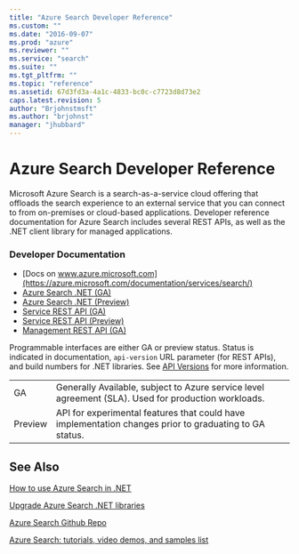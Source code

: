 ```yaml
---
title: "Azure Search Developer Reference"
ms.custom: ""
ms.date: "2016-09-07"
ms.prod: "azure"
ms.reviewer: ""
ms.service: "search"
ms.suite: ""
ms.tgt_pltfrm: ""
ms.topic: "reference"
ms.assetid: 67d3fd3a-4a1c-4833-bc0c-c7723d8d73e2
caps.latest.revision: 5
author: "Brjohnstmsft"
ms.author: "brjohnst"
manager: "jhubbard"
---
```

# Azure Search Developer Reference
Microsoft Azure Search is a search-as-a-service cloud offering that offloads the search experience to an external service that you can connect to from on-premises or cloud-based applications. Developer reference documentation for Azure Search includes several REST APIs, as well as the .NET client library for managed applications.

###  Developer Documentation

* [Docs on www.azure.microsoft.com](https://azure.microsoft.com/documentation/services/search/)
* [Azure Search .NET (GA)](https://msdn.microsoft.com/library/azure/dn951165.aspx)
* [Azure Search .NET (Preview)](https://msdn.microsoft.com/library/azure/mt761536(v=azure.103).aspx)
* [Service REST API (GA)](https://msdn.microsoft.com/library/azure/dn798935.aspx)
* [Service REST API (Preview)](https://azure.microsoft.com/documentation/articles/search-api-2015-02-28-preview/)
* [Management REST API (GA)](https://msdn.microsoft.com/library/azure/dn832684.aspx)

Programmable interfaces are either GA or preview status. Status is indicated in documentation, `api-version` URL parameter (for REST APIs), and build numbers for .NET libraries. See [API Versions](https://azure.microsoft.com/documentation/articles/search-api-versions/) for more information.

| | |
|-----|-----|
|GA | Generally Available, subject to Azure service level agreement (SLA). Used for production workloads. |
|Preview | API for experimental features that could have implementation changes prior to graduating to GA status.|

## See Also
[How to use Azure Search in .NET](https://azure.microsoft.com/ocumentation/articles/search-howto-dotnet-sdk/)

[Upgrade Azure Search .NET libraries](https://azure.microsoft.com/documentation/articles/search-dotnet-sdk-migration/)

[Azure Search Github Repo](https://github.com/AzureSearch) 

[Azure Search: tutorials, video demos, and samples list](https://azure.microsoft.com/documentation/articles/search-video-demo-tutorial-list/)


  
